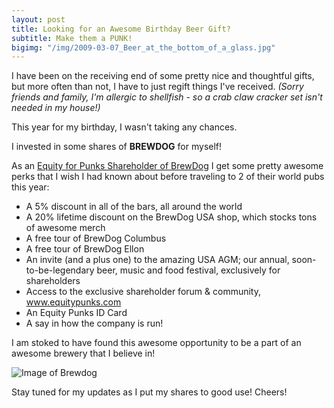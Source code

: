 ```yaml
---
layout: post
title: Looking for an Awesome Birthday Beer Gift?
subtitle: Make them a PUNK!
bigimg: "/img/2009-03-07_Beer_at_the_bottom_of_a_glass.jpg"
---
```



I have been on the receiving end of some pretty nice and thoughtful gifts, but more often than not, I have to just regift things I've received. *(Sorry friends and family, I'm allergic to shellfish - so a crab claw cracker set isn't needed in my house!)* 

This year for my birthday, I wasn't taking any chances.  

I invested in some shares of **BREWDOG** for myself!  

As an [Equity for Punks Shareholder of BrewDog](https://www.brewdog.com/usa/equityforpunks) I get some pretty awesome perks that I wish I had known about before traveling to 2 of their world pubs this year: 

 * A 5% discount in all of the bars, all around the world
 * A 20% lifetime discount on the BrewDog USA shop, which stocks tons of awesome merch
 * A free tour of BrewDog Columbus
 * A free tour of BrewDog Ellon
 * An invite (and a plus one) to the amazing USA AGM; our annual, soon-to-be-legendary beer, music and food festival, exclusively for shareholders
 * Access to the exclusive shareholder forum & community, www.equitypunks.com
 * An Equity Punks ID Card
 * A say in how the company is run!

I am stoked to have found this awesome opportunity to be a part of an awesome brewery that I believe in! 

![Image of Brewdog](https://nicoleabuhakmeh.github.io/img/BrewDogEFP.png)
   
Stay tuned for my updates as I put my shares to good use! Cheers!

